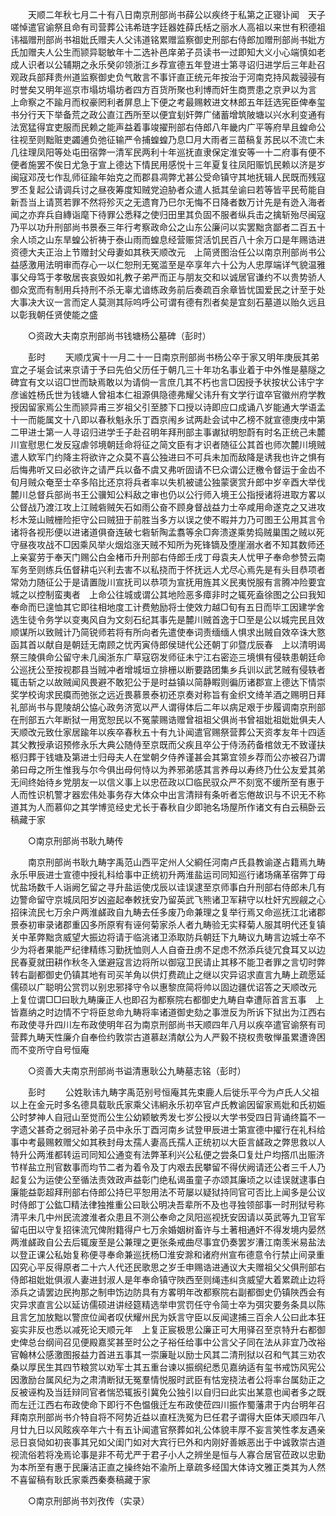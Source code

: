 <!-- { "loadSidebar": true } -->
　　天顺二年秋七月二十有八日南京刑部尚书薛公以疾终于私第之正寝讣闻　天子嗟悼遣官谕祭且命有司营葬公讳希琏字廷器姓薛氏栝之丽水人高祖以来世有积德祖讳福赠刑部尚书祖妣氏赠夫人父讳道铭累赠监察御史刑部右侍郎加赠刑部尚书妣方氏加赠夫人公生而颕异聪敏年十二选补邑庠弟子员读书一过即知大义小心端慎如老成人识者以公辅期之永乐癸卯领浙江乡荐宣德五年登进士第寻诏归进学后三年赴召观政兵部拜贵州道监察御史负气敢言不事讦直正统元年按治于河南克持风裁骎骎有时誉矣又明年巡京市塌坊塌坊者四方百货所聚也利博而奸生商贾患之京尹以为言　上命察之不踰月而权豪罔利者屏息上下便之考最赐敕进文林郎五年廷选宪臣俾奉玺书分行天下举备荒之政公直江西所至以便宜刬奸弊广储蓄增筑陂塘以兴水利变通有法宽猛得宜吏服而民赖之能声益着事竣擢刑部右侍郎八年畿内广平等府旱且蝗命公往视至则黜赃吏蠲逋负弛征输严令捕蝗蝗乃息□月大雨者三苗稿复苏民以不流亡未几往理凤阳等处屯田宿弊一清军民两利十年巡抚直隶保定淮安等一十二府事有便不便者施罢不俟日尤急于宣上德达下情民用感悦十三年夏复往凤阳赈饥民赖以济是岁闽寇邓茂七作乱师征踰年始克之而郡县凋弊尤甚公受命镇守其地抚辑人民既而残寇罗丕复起公请调兵讨之昼夜筹度知贼党迫胁者众遣人抵其垒谕曰若等皆平民苟能自新吾当上请贳若罪不然将殄灭之无遗育乃巳尔无悔不日降者数万计先是有迯入海者闻之亦弃兵自縳诣麾下待罪公悉释之使归田里其负固不服者纵兵击之擒斩殆尽闽寇乃平以功升刑部尚书景泰三年行考察政命公之山东公廉问以实罢黜贪鄙者二百五十余人顷之山东旱蝗公祈祷于泰山雨而蝗息经营赈贷活饥民百八十余万口是年赐诰进资德大夫正治上节赠封父母妻如其秩天顺改元　上简贤图治任公以南京刑部尚书公益感激用法明审而存心一以仁恕刑无冤滥至是卒享年六十公为人忠厚端详气貌温雅事父母笃于孝敬居丧哀毁如礼教子弟严而正与朋友交和以诚居官谦约不以贵势骄人御众宽而有制用兵持刑不杀无辜尤谙练政务前后奏疏百余章皆忧国爱民之计至于处大事决大议一言而定人莫测其际呜呼公可谓有德有烈者矣是宜刻石墓道以贻久远且以彰我朝任贤使能之盛 

　　○资政大夫南京刑部尚书钱塘杨公墓碑（彭时） 

　　彭时 
　　天顺戊寅十一月二十一日南京刑部尚书杨公卒于家又明年庚辰其弟宜之子埏会试来京请于予曰先伯父历任于朝几三十年功名事业着于中外惟是墓隧之碑宜有文以诏□世而缺焉敢以为请倘一言庶几其不朽也言□因授予状按状公讳宁字彦谧姓杨氏世为钱塘人曾祖本仁祖源俱隐德弗耀父讳升有文学行谊卒官徽州府学教授因留家焉公生而颕异甫三岁祖父引至膝下口授以诗即应口成诵八岁能通大学语孟十一而能属文十八即以春秋魁永乐丁酉京闱乡试两赴会试中乙榜不就宣德庚戌中第二甲进士第一人寻诏归进学壬子赴召明年拜刑部主事谳狱明恕蔚有时名正统己未麓川宣慰思仁发反寇虐邻境朝廷命将征之简文臣有才识者随征公其首也师次麓川境贼遣人欵军门约降主将欲许之众莫不喜公独进曰不可兵未加而敌降是诱我也许之惧有后悔弗听又曰必欲许之请严兵以备不虞又弗听固请不巳众谓公迂檄令督运于金齿不旬月贼众奄至士卒多陷比还京将兵者率以失机被谴公独蒙褒赏升郎中岁辛酉大举伐麓川总督兵部尚书王公骥知公料敌之审也仍以公行师入境王公指授诸将进取方畧以公督战乃渡江攻上江贼砦贼矢石如雨公奋不顾身督战益力士卒咸用命遂克之又进攻杉木笼山贼栅险拒守公曰贼狃于前胜当多方以误之使不暇并力乃可图王公用其言令诸将各视形便以进诸道俱奋连破七砦斩陶孟翥等余□奔溃遂乘势捣贼巢围之贼以死守昼夜攻战不□因乘风举火烟焰涨天贼不知所为死锋镝及堕崖溺水者不知其数师还　上亲宴劳于奉天门赐公白金楮币升刑部右侍郎壬戌丁母袁夫人忧甲子奉命参赞云南军务至则练兵伍督耕屯兴利去害不以私挠而于怀抚远人尤尽心焉先是有头目恭项者常効力随征公于是请置陇川宣抚司以恭项为宣抚用旌其义民夷悦服有言腾冲险要宜城之以控制蛮夷者　上命公往城或谓公其地险恶多瘴非时之辄死盍徐图之公曰我知奉命而巳遑恤其它即往相地度工计费勉励将士使效力越□旬有五日而毕工因建学舍选生徒令务学以变夷风自为文刻石纪其事先是麓川贼首逸于□至是公以城完民且效顺谋所以致贼计乃简锐师若将有所向者先遣使奉词责缅缅人惧求出贼自效卒诛大憝函其首以献自是朝廷无南顾之忧丙寅侍郎侯琎代公还朝丁卯暨戊辰春　上以清明谒祭三陵俱命公留守未几闽浙东广草寇窃发师征未宁江右密迩三境惧有侵轶患朝廷命公巡抚公至按视郡县当贼冲者增城垣立排栅以断要路团集乡兵训以武艺贼有侵轶者辄击斩之以故贼闻风畏避不敢犯公于是时益镇以简静睱则徧历诸郡宣上德达下情崇奖学校询求民瘼而弛张之远近畏慕景泰初还京奏对称旨有金织文绮羊酒之赐明日拜礼部尚书与毘陵胡公恊心政务济宽以严人谓得体后二年以病足艰于步履调南京刑部在刑部五六年断狱一用宽恕民以不冤蒙赐诰赠曾祖祖父俱尚书曾祖妣祖妣妣俱夫人天顺改元致仕家居踰年以疾卒春秋五十有九讣闻遣官赐祭营葬公天资孝友年十四适其父教授承诏预修永乐大典公随侍至京既而父疾且卒公于侍汤药备棺敛无不致谨扶柩归葬于钱塘及第进士归母夫人在堂朝夕侍养谨甚会其第宜领乡荐而公亦被召乃谓弟曰母之所生惟我与尔今俱出母何恃以为养邪弟感其言养母以寿终乃仕公友爱其弟无间终始待乡党朋友一以信义事上以忠莅政以□临民驭众严不刻宽不缓所至有惠于人而性识机警才器宏伟处事务存大体众中出言清辩有条听者忘倦故识与不识无不称道其为人而慕仰之其学博览经史尤长于春秋自少即驰名场屋所作诸文有白云稿卧云稿藏于家 

　　○南京刑部尚书耿九畴传 

　　南京刑部尚书耿九畴字禹范山西平定州人父綗任河南卢氏县教谕遂占籍焉九畴永乐甲辰进士宣德中授礼科给事中正统初升两淮盐运司同知巡行诸场痛革宿弊丁母忧盐场数千人诣阙乞留之寻升盐运使戊辰以诖误逮至京师事白升刑部右侍郎未几有边警命留守京城凤阳岁凶盗起奉敕抚安乃留英武飞熊诸卫军耕守以杜奸宄觊觎之心招徕流民七万余户两淮鹾政自九畴去任多废乃命兼理之复举行焉又命巡抚江北诸郡景泰初审录诸郡重囚多所原宥有诬何菊家杀人者九畴验无实释菊人服其明代还复镇关中革弊黜贪威望大振边将请于临洮诸卫添取防兵朝廷下九畴议九畴言边城士卒不少为将者果能严纪律精练习勤抚恤则人人自奋丑虏不足虑不然添兵徒冗食耳又以边民春夏就田耕作秋冬入堡避寇言边将所以御寇卫民请止其移不能卫者罪之言切时弊转右副都御史仍镇其地有司买羊角以供灯费疏止之继以灾异诏求直言九畴上疏愿延儒硕以广聪明公赏罚以别忠邪择守令以惠黎庶简将帅以固边疆优诏答之天顺改元　上复位谓□□曰耿九畴廉正人也即召为都察院右都御史九畴自幸遭际首言五事　上皆嘉纳之时边情不宁将臣怠命九畴将率诸道御史劾之事泄反为所诉下狱出为江西右布政使寻升四川左布政使明年召为南京刑部尚书天顺四年八月以疾卒遣官谕祭有司营葬九畴天性廉介自奉俭约敦崇古道慕赵清献公为人严毅不挠权贵敬惮虽累遭谗困而不变所守自号恒庵 

　　○资善大夫南京刑部尚书谥清惠耿公九畴墓志铭（彭时） 

　　彭时 
　　公姓耿讳九畴字禹范别号恒庵其先束鹿人后徙乐平今为卢氏人父祖以上在金元时多名德具载耿氏家乘父讳絅永乐初卒官卢氏教谕因留家焉妣和氏初娠公时梦神人自冠山至觉而公生公幼颖敏秀发七岁公授以大学书受四日背诵终篇不一字遗父甚奇之弱冠补弟子员中永乐丁酉河南乡试登甲辰进士第宣德中擢行在礼科给事中考最赐敕赠父如其秩封母太孺人妻高氏孺人正统初以大臣言鹾政之弊思救以人特升公两淮都转运司同知公通变有法弊革利兴公私便之尝条□复灶户均撘爪出赈济节样盐立刑官数事而均节二者为着令及丁内艰去民攀留不得伏阙请还公者三千人乃起复公为运使公至循法责效政声益彰门绝私谒虽童子亦颂其廉顷之以诖误就逮事白廉能益彰超拜刑部右侍郎公持巳平恕用法不苛屡以疑狱持同官可否比上闻多是公议时侍郎丁公鈜□精法律独推重公曰耿公明决吾辈所不及也寻独领部事一时刑狱号称清平未几中州民流渡淮者众患且不测公奉命之凤阳巡视抚安因请以英武等九卫官军留屯田以守复招徕流冗俾附籍得户七万余婚姻树畜许与土著相通奸不得发境内晏然两淮鹾政自公去后辄废至是公兼理之更张条戒曲尽事宜仍奏罢岁漕江南羡米易盐法以登正课公私始复称便寻奉命兼巡抚杨□淮安滁和诸府州宣布德意令行禁止间录重囚究心平反得原者二十六人代还民歌思之岁壬申赐诰进通议大夫赠祖父父俱刑部右侍郎祖妣妣俱淑人妻进封淑人是年奉命镇守陜西至则绳违纠贪威望大着累疏止边将添兵之请罢边民拘那之制申饬边防具有方畧明年改都察院右副都御史仍镇陜西会有灾异求直言公以延访儒硕进讲经筵精选举申赏罚任守令简士卒为弭灾要务条具以陈且言乞加放黜以警庶位闻者叹伏耀州民为妖言守臣以反闻逮捕三百余人公曰此本狂妄实非反也悉以减死论天顺元年　上复正宸极思公廉正可大用驿召至京特升右都御史俾总台纲间召见便殿嘉奖甚至时公之子裕任给事中公言父子同在法从非宜乃改裕官翰林公感激图报益力首进五事其一崇廉耻以励士风其二清刑狱以召和气其三劝农桑以厚民生其四节粮赏以劝军士其五重台谏以振纲纪悉见嘉纳适有玺书戒饬风宪公因激励台属风纪为之肃清断狱无冤羣情悦服时武臣有怙宠挠法者公将率台属劾正之反被诬构及当廷辩同官者惴恐辄扳引冀免公独引以自归曰此实出某意也闻者多之既而左迁江西右布政使命下即行不色愠俄迁左布政使莅四川振作蜀藩肃于内台明年召拜南京刑部尚书介特自将不阿势近益以直枉洗冤为巳任君子谓得大臣体天顺四年八月廿九日以风眩疾卒年六十有五讣闻遣官祭葬如礼公体貌丰厚不妄言笑性孝友遇亲忌日哀恸如初丧事其兄如父闺门如对大宾行巳外和内刚好善嫉恶出于中诚敦崇古道视流俗若将凂焉论事是非不苟尤严于君子小人之辨坐是恒与人寡合居官莅政以忠勤为本所至有惠于民廉洁正直之操终始不渝所上章疏多经国大体诗文雅正类其为人然不喜留稿有耿氏家乘西秦奏稿藏于家 

　　○南京刑部尚书刘孜传（实录） 

